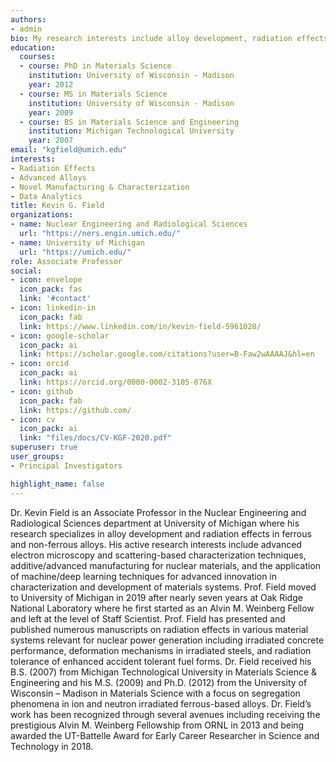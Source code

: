 ```yaml
---
authors:
- admin
bio: My research interests include alloy development, radiation effects, advanced characterization, and data analytics
education:
  courses:
  - course: PhD in Materials Science
    institution: University of Wisconsin - Madison
    year: 2012
  - course: MS in Materials Science
    institution: University of Wisconsin - Madison
    year: 2009
  - course: BS in Materials Science and Engineering
    institution: Michigan Technological University
    year: 2007
email: "kgfield@umich.edu"
interests:
- Radiation Effects
- Advanced Alloys
- Novel Manufacturing & Characterization
- Data Analytics
title: Kevin G. Field
organizations:
- name: Nuclear Engineering and Radiological Sciences
  url: "https://ners.engin.umich.edu/"
- name: University of Michigan
  url: "https://umich.edu/"
role: Associate Professor
social:
- icon: envelope
  icon_pack: fas
  link: '#contact'
- icon: linkedin-in
  icon_pack: fab
  link: https://www.linkedin.com/in/kevin-field-5961028/
- icon: google-scholar
  icon_pack: ai
  link: https://scholar.google.com/citations?user=B-Faw2wAAAAJ&hl=en
- icon: orcid
  icon_pack: ai
  link: https://orcid.org/0000-0002-3105-076X
- icon: github
  icon_pack: fab
  link: https://github.com/
- icon: cv
  icon_pack: ai
  link: "files/docs/CV-KGF-2020.pdf"
superuser: true
user_groups:
- Principal Investigators

highlight_name: false
---
```


Dr. Kevin Field is an Associate Professor in the Nuclear Engineering and Radiological Sciences department at University of Michigan where his research specializes in alloy development and radiation effects in ferrous and non-ferrous alloys. His active research interests include advanced electron microscopy and scattering-based characterization techniques, additive/advanced manufacturing for nuclear materials, and the application of machine/deep learning techniques for advanced innovation in characterization and development of materials systems. Prof. Field moved to University of Michigan in 2019 after nearly seven years at Oak Ridge National Laboratory where he first started as an Alvin M. Weinberg Fellow and left at the level of Staff Scientist. Prof. Field has presented and published numerous manuscripts on radiation effects in various material systems relevant for nuclear power generation including irradiated concrete performance, deformation mechanisms in irradiated steels, and radiation tolerance of enhanced accident tolerant fuel forms. Dr. Field received his B.S. (2007) from Michigan Technological University in Materials Science & Engineering and his M.S. (2009) and Ph.D. (2012) from the University of Wisconsin – Madison in Materials Science with a focus on segregation phenomena in ion and neutron irradiated ferrous-based alloys. Dr. Field’s work has been recognized through several avenues including receiving the prestigious Alvin M. Weinberg Fellowship from ORNL in 2013 and being awarded the UT-Battelle Award for Early Career Researcher in Science and Technology in 2018. 
